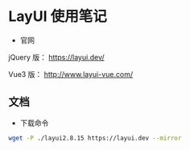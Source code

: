 # LayUI 使用笔记

- 官网

jQuery 版： https://layui.dev/

Vue3 版： http://www.layui-vue.com/

## 文档

- 下载命令

```sh
wget -P ./layui2.8.15 https://layui.dev --mirror
```